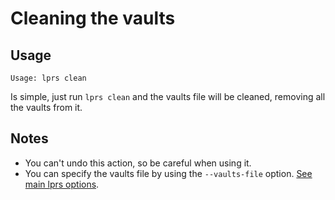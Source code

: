 # Cleaning the vaults

## Usage

```
Usage: lprs clean
```

Is simple, just run `lprs clean` and the vaults file will be cleaned, removing
all the vaults from it.

## Notes
- You can't undo this action, so be careful when using it.
- You can specify the vaults file by using the `--vaults-file` option. [See main
  lprs options](./index.html).
